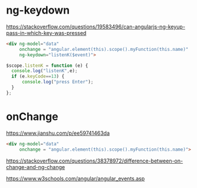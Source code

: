 # ng-keydown

https://stackoverflow.com/questions/19583496/can-angularjs-ng-keyup-pass-in-which-key-was-pressed

```html
<div ng-model="data" 
     onchange = "angular.element(this).scope().myFunction(this.name)"
     ng-keydown="listenK($event)">
```

```js
$scope.listenK = function (e) {
  console.log("listenK",e);
  if (e.keyCode==13) {
      console.log("press Enter");
  }
};
```

 
# onChange

https://www.jianshu.com/p/ee59741463da

```html
<div ng-model="data" 
     onchange = "angular.element(this).scope().myFunction(this.name)">
```

https://stackoverflow.com/questions/38378972/difference-between-on-change-and-ng-change

https://www.w3schools.com/angular/angular_events.asp

